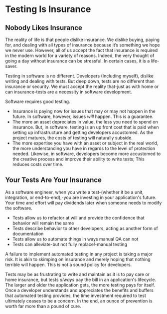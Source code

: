 # Testing Is Insurance

## Nobody Likes Insurance

The reality of life is that people dislike insurance. We dislike buying, paying for, and dealing with all types of insurance because it’s something we hope we never use. However, all of us accept the fact that insurance is required in the modern world for a variety of reasons. Indeed, the very thought of going a day without insurance can be stressful. In certain cases, it is a life-saver.

Testing in software is no different. Developers (Including myself), dislike writing and dealing with tests. But deep down, tests are no different than insurance or security. We must accept the reality that-just as with home or can insurance-tests are a necessity in software development.

Software requires good testing.

- Insurance is paying now for issues that may or may not happen in the future. In software, however, issues _will_ happen. This is a guarantee.
- The more an asset depreciates in value, the less you need to spend on insurance. But, in software, testing is an up front cost that is paid when setting up infrastructure and getting developers accustomed. As the project matures, the costs of testing will naturally subside.
- The more expertise you have with an asset or subject in the real world, the more understanding you have in regards to the level of protection needed. Likewise, in software, developers become more accustomed to the creative process and improve their ability to write tests; This reduces costs over time.

## Your Tests Are Your Insurance

As a software engineer, when you write a test-(whether it be a unit, integration, or end-to-end),-you are investing in your application's future. Your time and effort will pay dividends later when someone needs to modify the software.

- Tests allow us to refactor at will and provide the confidence that behavior will remain the same
- Tests describe behavior to other developers, acting as another form of documentation
- Tests allow us to automate things in ways manual QA can not
- Tests can alleviate-but not fully replace!-manual testing

A failure to implement automated testing in any project is taking a major risk. It is akin to skimping on insurance and merely hoping that nothing terrible will happen. This is not a sound policy for developers.

Tests may be as frustrating to write and maintain as it is to pay care or home insurance, but tests _always_ pay the bill in an application's lifecycle. The larger and older the application gets, the more testing pays for itself. Once a developer understands and appreciates the benefits and buffers that automated testing provides, the time investment required to test ultimately ceases to be a concern. In the end, an ounce of prevention is worth far more than a pound of cure.

